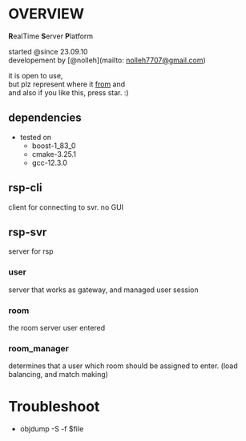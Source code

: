 
# OVERVIEW
**R**ealTime **S**erver **P**latform

started @since 23.09.10  
developement by [@nolleh](mailto: nolleh7707@gmail.com)

it is open to use,  
but plz represent where it [from](https://github.com/nolleh/rsp) and  
and also if you like this, press star. :)

## dependencies

- tested on
    - boost-1_83_0
    - cmake-3.25.1
    - gcc-12.3.0

## rsp-cli
client for connecting to svr. no GUI 

## rsp-svr
server for rsp

### user 
server that works as gateway, and managed user session 

### room
the room server user entered

### room_manager
determines that a user which room should be assigned to enter.
(load balancing, and match making)

# Troubleshoot
- objdump -S -f $file

